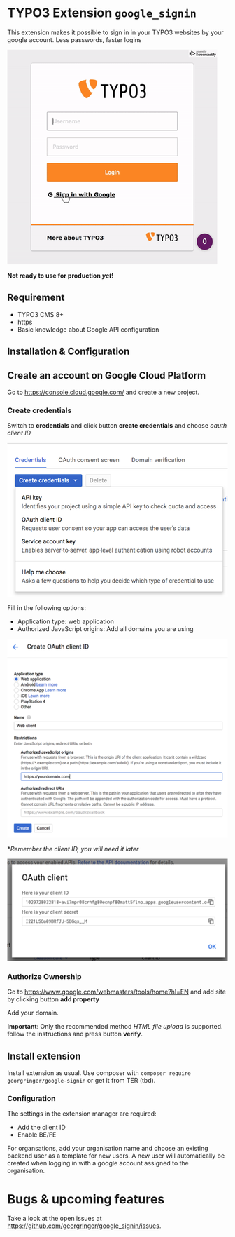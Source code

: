 # TYPO3 Extension `google_signin`

This extension makes it possible to sign in in your TYPO3 websites by your google account. Less passwords, faster logins

![google_signin.gif](Resources/Public/Documentation/Screenshots/google_signin.gif)

**Not ready to use for production *yet*!**

## Requirement

- TYPO3 CMS 8+
- https
- Basic knowledge about Google API configuration

## Installation & Configuration

## Create an account on Google Cloud Platform

Go to https://console.cloud.google.com/ and create a new project.

### Create credentials

Switch to **credentials** and click button **create credentials** and choose *oauth client ID*

![step-create-credentials.png](Resources/Public/Documentation/Screenshots/step-create-credentials.png)

Fill in the following options:

- Application type: web application
- Authorized JavaScript origins: Add all domains you are using

![step-create-client.png](Resources/Public/Documentation/Screenshots/step-create-client.png)

**Remember the client ID, you will need it later*

![step-oauth-client-created.png](Resources/Public/Documentation/Screenshots/step-oauth-client-created.png)

### Authorize Ownership

Go to https://www.google.com/webmasters/tools/home?hl=EN and add site by clicking button **add property**

Add your domain.

**Important**: Only the recommended method *HTML file upload* is supported. follow the instructions and press button **verify**.

## Install extension

Install extension as usual. Use composer with `composer require georgringer/google-signin` or get it from TER (tbd).

### Configuration

The settings in the extension manager are required:

- Add the client ID
- Enable BE/FE

For organsations, add your organisation name and choose an existing backend user as a template for new users.
A new user will automatically be created when logging in with a google account assigned to the organisation. 

# Bugs & upcoming features

Take a look at the open issues at https://github.com/georgringer/google_signin/issues.